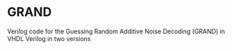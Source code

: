 # GRAND
Verilog code for the Guessing Random Additive Noise Decoding (GRAND) in VHDL Verilog in two versions
